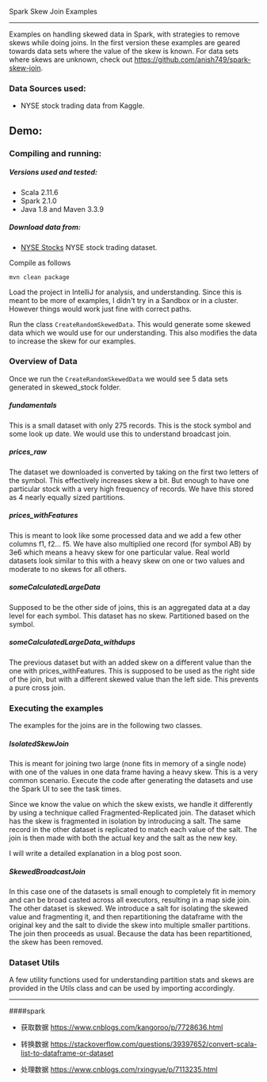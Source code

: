 Spark Skew Join Examples
___

Examples on handling skewed data in Spark, with strategies to remove skews while doing joins.
In the first version these examples are geared towards data sets where the value of the skew is known. For data sets where skews are unknown, check out https://github.com/anish749/spark-skew-join.

### Data Sources used:
 - NYSE stock trading data from Kaggle.
 
## Demo:

### Compiling and running:
##### Versions used and tested:
 - Scala 2.11.6
 - Spark 2.1.0
 - Java 1.8 and Maven 3.3.9

 
##### Download data from:
 - [NYSE Stocks](https://www.kaggle.com/dgawlik/nyse) NYSE stock trading dataset.
 
Compile as follows
```
mvn clean package
```

Load the project in IntelliJ for analysis, and understanding. Since this is meant to be more of examples, I didn't try in a Sandbox or in a cluster. However things would work just fine with correct paths.

Run the class ```CreateRandomSkewedData```. This would generate some skewed data which we would use for our understanding. This also modifies the data to increase the skew for our examples.

### Overview of Data
Once we run the ```CreateRandomSkewedData``` we would see 5 data sets generated in skewed_stock folder.

##### fundamentals
This is a small dataset with only 275 records. This is the stock symbol and some look up date. We would use this to understand broadcast join.

##### prices_raw
The dataset we downloaded is converted by taking on the first two letters of the symbol. This effectively increases skew a bit. But enough to have one particular stock with a very high frequency of records.
We have this stored as 4 nearly equally sized partitions.

##### prices_withFeatures
This is meant to look like some processed data and we add a few other columns f1, f2... f5. We have also multiplied one record (for symbol AB) by 3e6 which means a heavy skew for one particular value.
Real world datasets look similar to this with a heavy skew on one or two values and moderate to no skews for all others.

##### someCalculatedLargeData
Supposed to be the other side of joins, this is an aggregated data at a day level for each symbol. This dataset has no skew. Partitioned based on the symbol.
 
##### someCalculatedLargeData_withdups
The previous dataset but with an added skew on a different value than the one with prices_withFeatures. This is supposed to be used as the right side of the join, but with a different skewed value than the left side. This prevents a pure cross join.

### Executing the examples
The examples for the joins are in the following two classes.

##### IsolatedSkewJoin
This is meant for joining two large (none fits in memory of a single node) with one of the values in one data frame having a heavy skew.
This is a very common scenario. Execute the code after generating the datasets and use the Spark UI to see the task times.

Since we know the value on which the skew exists, we handle it differently by using a technique called Fragmented-Replicated join.
The dataset which has the skew is fragmented in isolation by introducing a salt. The same record in the other dataset is replicated to match each value of the salt. The join is then made with both the actual key and the salt as the new key.

I will write a detailed explanation in a blog post soon.

##### SkewedBroadcastJoin
In this case one of the datasets is small enough to completely fit in memory and can be broad casted across all executors, resulting in a map side join.
The other dataset is skewed. We introduce a salt for isolating the skewed value and fragmenting it, and then repartitioning the dataframe with the original key and the salt to divide the skew into multiple smaller partitions.
The join then proceeds as usual. Because the data has been repartitioned, the skew has been removed.


### Dataset Utils
A few utility functions used for understanding partition stats and skews are provided in the Utils class and can be used by importing accordingly.

___





####spark

- 获取数据
https://www.cnblogs.com/kangoroo/p/7728636.html

- 转换数据
https://stackoverflow.com/questions/39397652/convert-scala-list-to-dataframe-or-dataset

- 处理数据
https://www.cnblogs.com/rxingyue/p/7113235.html
